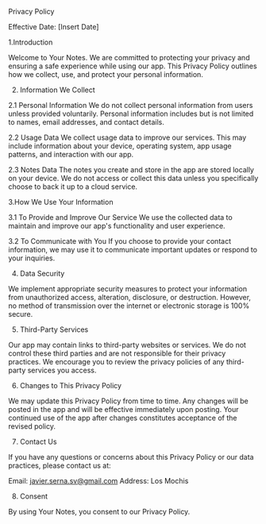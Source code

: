 Privacy Policy

Effective Date: [Insert Date]

1.Introduction

Welcome to Your Notes. We are committed to protecting your privacy and ensuring a safe experience while using our app. This Privacy Policy outlines how we collect, use, and protect your personal information.

2. Information We Collect

2.1 Personal Information
We do not collect personal information from users unless provided voluntarily. Personal information includes but is not limited to names, email addresses, and contact details.

2.2 Usage Data
We collect usage data to improve our services. This may include information about your device, operating system, app usage patterns, and interaction with our app.

2.3 Notes Data
The notes you create and store in the app are stored locally on your device. We do not access or collect this data unless you specifically choose to back it up to a cloud service.

3.How We Use Your Information

3.1 To Provide and Improve Our Service
We use the collected data to maintain and improve our app's functionality and user experience.

3.2 To Communicate with You
If you choose to provide your contact information, we may use it to communicate important updates or respond to your inquiries.

4. Data Security

We implement appropriate security measures to protect your information from unauthorized access, alteration, disclosure, or destruction. However, no method of transmission over the internet or electronic storage is 100% secure.

5. Third-Party Services

Our app may contain links to third-party websites or services. We do not control these third parties and are not responsible for their privacy practices. We encourage you to review the privacy policies of any third-party services you access.

6. Changes to This Privacy Policy

We may update this Privacy Policy from time to time. Any changes will be posted in the app and will be effective immediately upon posting. Your continued use of the app after changes constitutes acceptance of the revised policy.

7. Contact Us

If you have any questions or concerns about this Privacy Policy or our data practices, please contact us at:

Email: javier.serna.sv@gmail.com
Address: Los Mochis

8. Consent

By using Your Notes, you consent to our Privacy Policy.
